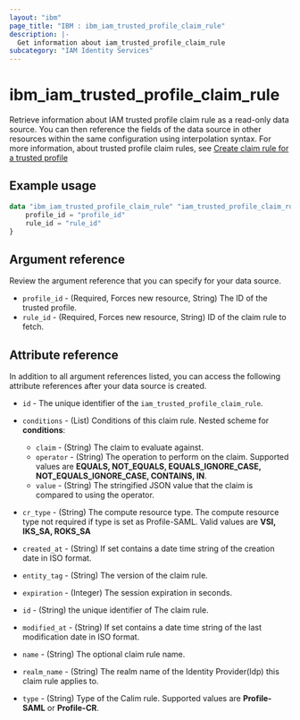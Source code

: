 ```yaml
---
layout: "ibm"
page_title: "IBM : ibm_iam_trusted_profile_claim_rule"
description: |-
  Get information about iam_trusted_profile_claim_rule
subcategory: "IAM Identity Services"
---
```


# ibm_iam_trusted_profile_claim_rule

Retrieve information about IAM trusted profile claim rule as a read-only data source. You can then reference the fields of the data source in other resources within the same configuration using interpolation syntax. For more information, about trusted profile claim rules, see [Create claim rule for a trusted profile](https://cloud.ibm.com/apidocs/iam-identity-token-api#create-claim-rule)

## Example usage

```terraform
data "ibm_iam_trusted_profile_claim_rule" "iam_trusted_profile_claim_rule" {
	profile_id = "profile_id"
	rule_id = "rule_id"
}
```

## Argument reference

Review the argument reference that you can specify for your data source.

* `profile_id` - (Required, Forces new resource, String) The ID of the trusted profile.
* `rule_id` - (Required, Forces new resource, String) ID of the claim rule to fetch.

## Attribute reference

In addition to all argument references listed, you can access the following attribute references after your data source is created.

* `id` - The unique identifier of the `iam_trusted_profile_claim_rule`.
* `conditions` - (List) Conditions of this claim rule.
    Nested scheme for **conditions**:
	* `claim` - (String) The claim to evaluate against.
	* `operator` - (String) The operation to perform on the claim. Supported values are **EQUALS, NOT_EQUALS, EQUALS_IGNORE_CASE, NOT_EQUALS_IGNORE_CASE, CONTAINS, IN**.
	* `value` - (String) The stringified JSON value that the claim is compared to using the operator.

* `cr_type` - (String) The compute resource type. The compute resource type not required if type is set as Profile-SAML. Valid values are **VSI, IKS_SA, ROKS_SA**

* `created_at` - (String) If set contains a date time string of the creation date in ISO format.

* `entity_tag` - (String) The version of the claim rule.

* `expiration` - (Integer) The session expiration in seconds.

* `id` - (String) the unique identifier of The claim rule.

* `modified_at` - (String) If set contains a date time string of the last modification date in ISO format.

* `name` - (String) The optional claim rule name.

* `realm_name` - (String) The realm name of the Identity Provider(Idp) this claim rule applies to.

* `type` - (String) Type of the Calim rule. Supported values are **Profile-SAML** or **Profile-CR**.


